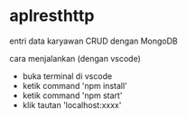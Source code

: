 # aplresthttp
entri data karyawan CRUD dengan MongoDB

cara menjalankan (dengan vscode)
- buka terminal di vscode
- ketik command 'npm install'
- ketik command 'npm start'
- klik tautan 'localhost:xxxx'

